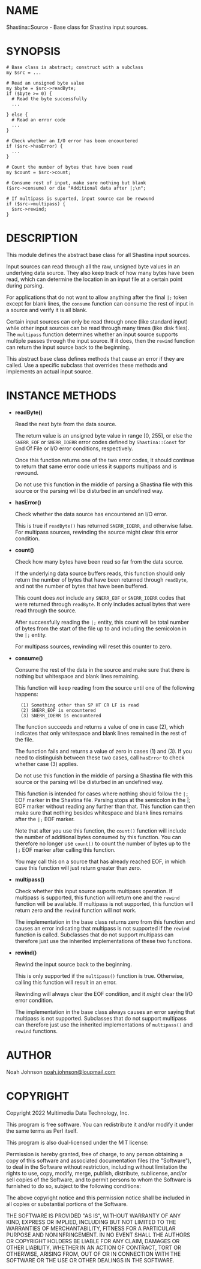 # NAME

Shastina::Source - Base class for Shastina input sources.

# SYNOPSIS

    # Base class is abstract; construct with a subclass
    my $src = ...
    
    # Read an unsigned byte value
    my $byte = $src->readByte;
    if ($byte >= 0) {
      # Read the byte successfully
      ...
    
    } else {
      # Read an error code
      ...
    }
    
    # Check whether an I/O error has been encountered
    if ($src->hasError) {
      ...
    }
    
    # Count the number of bytes that have been read
    my $count = $src->count;
    
    # Consume rest of input, make sure nothing but blank
    ($src->consume) or die "Additional data after |;\n";
    
    # If multipass is suported, input source can be rewound
    if ($src->multipass) {
      $src->rewind;
    }

# DESCRIPTION

This module defines the abstract base class for all Shastina input
sources.

Input sources can read through all the raw, unsigned byte values in an
underlying data source.  They also keep track of how many bytes have
been read, which can determine the location in an input file at a
certain point during parsing.

For applications that do not want to allow anything after the final
`|;` token except for blank lines, the `consume` function can consume
the rest of input in a source and verify it is all blank.

Certain input sources can only be read through once (like standard
input) while other input sources can be read through many times (like
disk files).  The `multipass` function determines whether an input
source supports multiple passes through the input source.  If it does,
then the `rewind` function can return the input source back to the
beginning.

This abstract base class defines methods that cause an error if they are
called.  Use a specific subclass that overrides these methods and
implements an actual input source.

# INSTANCE METHODS

- **readByte()**

    Read the next byte from the data source.

    The return value is an unsigned byte value in range \[0, 255\], or else
    the `SNERR_EOF` or `SNERR_IOERR` error codes defined by
    `Shastina::Const` for End Of File or I/O error conditions,
    respectively.

    Once this function returns one of the two error codes, it should
    continue to return that same error code unless it supports multipass and
    is rewound.

    Do not use this function in the middle of parsing a Shastina file with
    this source or the parsing will be disturbed in an undefined way.

- **hasError()**

    Check whether the data source has encountered an I/O error.

    This is true if `readByte()` has returned `SNERR_IOERR`, and otherwise
    false.  For multipass sources, rewinding the source might clear this
    error condition.

- **count()**

    Check how many bytes have been read so far from the data source.

    If the underlying data source buffers reads, this function should only
    return the number of bytes that have been returned through `readByte`,
    and not the number of bytes that have been buffered.

    This count does _not_ include any `SNERR_EOF` or `SNERR_IOERR` codes
    that were returned through `readByte`.  It only includes actual bytes
    that were read through the source.

    After successfully reading the `|;` entity, this count will be total
    number of bytes from the start of the file up to and including the
    semicolon in the `|;` entity.

    For multipass sources, rewinding will reset this counter to zero.

- **consume()**

    Consume the rest of the data in the source and make sure that there is
    nothing but whitespace and blank lines remaining.

    This function will keep reading from the source until one of the
    following happens:

        (1) Something other than SP HT CR LF is read
        (2) SNERR_EOF is encountered
        (3) SNERR_IOERR is encountered

    The function succeeds and returns a value of one in case (2), which
    indicates that only whitespace and blank lines remained in the rest of
    the file.

    The function fails and returns a value of zero in cases (1) and (3).  If
    you need to distinguish between these two cases, call `hasError` to
    check whether case (3) applies.

    Do not use this function in the middle of parsing a Shastina file with
    this source or the parsing will be disturbed in an undefined way.

    This function is intended for cases where nothing should follow the
    `|;` EOF marker in the Shastina file.  Parsing stops at the semicolon
    in the |; EOF marker without reading any further than that.  This
    function can then make sure that nothing besides whitespace and blank
    lines remains after the `|;` EOF marker.

    Note that after you use this function, the `count()` function will
    include the number of additional bytes consumed by this function.  You
    can therefore no longer use `count()` to count the number of bytes up
    to the `|;` EOF marker after calling this function.

    You may call this on a source that has already reached EOF, in which
    case this function will just return greater than zero.

- **multipass()**

    Check whether this input source suports multipass operation.  If
    multipass is supported, this function will return one and the `rewind`
    function will be available.  If multipass is not supported, this
    function will return zero and the `rewind` function will not work.

    The implementation in the base class returns zero from this function and
    causes an error indicating that multipass is not supported if the
    `rewind` function is called.  Subclasses that do not support multipass
    can therefore just use the inherited implementations of these two
    functions.

- **rewind()**

    Rewind the input source back to the beginning.

    This is only supported if the `multipass()` function is true.
    Otherwise, calling this function will result in an error.

    Rewinding will always clear the EOF condition, and it _might_ clear the
    I/O error condition.

    The implementation in the base class always causes an error saying that
    multipass is not supported.  Subclasses that do not support multipass
    can therefore just use the inherited implementations of `multipass()`
    and `rewind` functions.

# AUTHOR

Noah Johnson <noah.johnson@loupmail.com>

# COPYRIGHT

Copyright 2022 Multimedia Data Technology, Inc.

This program is free software.  You can redistribute it and/or modify it
under the same terms as Perl itself.

This program is also dual-licensed under the MIT license:

Permission is hereby granted, free of charge, to any person obtaining a
copy of this software and associated documentation files (the
"Software"), to deal in the Software without restriction, including
without limitation the rights to use, copy, modify, merge, publish,
distribute, sublicense, and/or sell copies of the Software, and to
permit persons to whom the Software is furnished to do so, subject to
the following conditions:

The above copyright notice and this permission notice shall be included
in all copies or substantial portions of the Software.

THE SOFTWARE IS PROVIDED "AS IS", WITHOUT WARRANTY OF ANY KIND, EXPRESS
OR IMPLIED, INCLUDING BUT NOT LIMITED TO THE WARRANTIES OF
MERCHANTABILITY, FITNESS FOR A PARTICULAR PURPOSE AND NONINFRINGEMENT.
IN NO EVENT SHALL THE AUTHORS OR COPYRIGHT HOLDERS BE LIABLE FOR ANY
CLAIM, DAMAGES OR OTHER LIABILITY, WHETHER IN AN ACTION OF CONTRACT,
TORT OR OTHERWISE, ARISING FROM, OUT OF OR IN CONNECTION WITH THE
SOFTWARE OR THE USE OR OTHER DEALINGS IN THE SOFTWARE.
